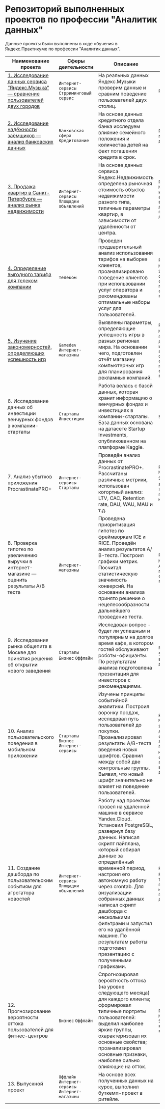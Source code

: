 # Репозиторий выполненных проектов по профессии "Аналитик данных"

Данные проекты были выполнены в ходе обучения в Яндекс.Практикуме по профессии "Аналитик данных".

| Наименование проекта                                                                                                                                                                                                                | Сферы деятельности                               | Описание                                                                                                                                                                                                                                                                                                                                                                                                                                        | Стек                                                                                                                                                                      |
|-------------------------------------------------------------------------------------------------------------------------------------------------------------------------------------------------------------------------------------|--------------------------------------------------|-------------------------------------------------------------------------------------------------------------------------------------------------------------------------------------------------------------------------------------------------------------------------------------------------------------------------------------------------------------------------------------------------------------------------------------------------|---------------------------------------------------------------------------------------------------------------------------------------------------------------------------|
| [1. Исследование данных сервиса “Яндекс.Музыка” — сравнение пользователей двух городов](https://github.com/igorrostov/Yandex-Practicum/blob/main/practicum_data_example_repo/1_Service_data_exploration/Yandex_music_project.ipynb) | `Интернет-сервисы` `Стрриминговый сервис`        | На реальных данных Яндекс.Музыки проверим данные и сравним поведение пользователей двух столиц.                                                                                                                                                                                                                                                                                                                                                 | `Python` `Pandas`                                                                                                                                                         |
| [2. Исследование надёжности заёмщиков — анализ банковских данных](https://github.com/igorrostov/Yandex-Practicum/tree/main/practicum_data_example_repo/2_Borrower_reliability_study)                                                | `Банковская сфера` `Кредитование`                | На основе данных кредитного отдела банка исследуем влияние семейного положения и количества детей на факт погашения кредита в срок.                                                                                                                                                                                                                                                                                                             | `Python` `Pandas` `предобработка данных`                                                                                                                                  |
| [3. Продажа квартир в Санкт-Петербурге — анализ рынка недвижимости](https://github.com/igorrostov/Yandex-Practicum/tree/main/practicum_data_example_repo/3_Sale_of_apartments)                                                      | `Интернет-сервисы` `Площадки объявлений`         | На основе данных сервиса Яндекс.Недвижимость определена рыночная стоимость объктов недвижимости разного типа, типичные параметры квартир, в зависимости от удалённости от центра.                                                                                                                                                                                                                                                               | `Python` `Pandas` `Matplotlib` `исследовательский анализ` `визуализация данных` `предобработка данных`                                                                    |
| [4. Определение выгодного тарифа для телеком компании](https://github.com/igorrostov/Yandex-Practicum/tree/main/practicum_data_example_repo/4_Determination_of_a_favorable_tariff)                                                  | `Телеком`                                        | Проведен предварительный анализ использования тарифов на выборке клиентов, проанализировано поведение клиентов при использовании услуг оператора и рекомендованы оптимальные наборы услуг для пользователей.                                                                                                                                                                                                                                    | `Python` `Pandas` `Matplotlib` `Numpy` `Scipy` `описательная статистика` `проверка статистических гипотез`                                                                |
| [5. Изучение закономерностей, определяющих успешность игр](https://github.com/igorrostov/Yandex-Practicum/tree/main/practicum_data_example_repo/5_Learning_patterns)                                                                | `Gamedev` `Интернет-магазины`                    | Выявлены параметры, определяющие успешность игры в разных регионах мира. На основании чего, подготовлен отчёт магазину компьютерных игр для планирования рекламных компаний.                                                                                                                                                                                                                                                                    | `Python` `Pandas` `Matplotlib` `Numpy` `предобработка данных` `исследовательский анализ` `описательная статистика` `проверка статистических гипотез`                      |
| 6. Исследование данных об инвестиции венчурных фондов в компании-стартапы                                                                                                                                                           | `Стартапы` `Инвестиции`                          | Работа велась с базой данных, которая хранит информацию о венчурных фондах и инвестициях в компании-стартапы. База данных основана на датасете Startup Investments, опубликованном на платформе Kaggle.                                                                                                                                                                                                                                         | `SQL` `PostgreSQL`                                                                                                                                                        |
| 7. Анализ убытков приложения ProcrastinatePRO+                                                                                                                                                                                      | `Интернет-сервисы` `Стартапы`                    | Проведён анализ данных от ProcrastinatePRO+.  Рассчитаны различные метрики, использован когортный анализ: LTV, CAC, Retention rate, DAU, WAU, MAU и т.д.                                                                                                                                                                                                                                                                                        | `Python` `Pandas` `Matplotlib` `Seaborn` `когортный анализ` `юнит-экономика` `продуктовые метрики`                                                                        |
| 8. Проверка гипотез по увеличению выручки в интернет-магазине — оценить результаты A/B теста                                                                                                                                        | `Интернет-магазины`                              | Проведена приоритизация гипотез по фреймворкам ICE и RICE. Проведён анализ результатов А/В-теста. Построил графики метрик. Посчитал статистическую значимость конверсий. На основании анализа принято решение о нецелесообразности дальнейшего проведение теста.                                                                                                                                                                                | `Python` `Pandas` `Matplotlib` `SciPy` `A/B-тестирование` `проверка статистических гипотез`                                                                               |
| 9. Исследования рынка общепита в Москве для принятия решения об открытии нового заведения                                                                                                                                           | `Стартапы` `Бизнес` `Оффлайн`                    | Исследован вопрос - будет ли успешным и популярным на долгое время кафе, в котором гостей обслуживают роботы-официанты. По результатам анализа подготовлена презентация для инвесторов с рекомендациями.                                                                                                                                                                                                                                        | `Python` `Pandas` `Seaborn` `Plotly` `визуализация данных`                                                                                                                |
| 10. Анализ пользовательского поведения в мобильном приложении                                                                                                                                                                       | `Стартапы` `Бизнес` `Интернет-сервисы`           | Изучены принципы событийной аналитики. Построил воронку продаж, исследовал путь пользователей до покупки. Проанализировал результаты А/В-теста введения новых шрифтов. Сравнил между собой две контрольные группы. Выявил, что новый шрифт значительно не влияет на поведение пользователей.                                                                                                                                                    | `Python` `Pandas` `Matplotlib` `Seaborn` `Plotly` `A/B-тестирование` `событийная аналитика` `продуктовые метрики` `проверка статистических гипотез` `визуализация данных` |
| 11. Создание дашборда по пользовательским событиям для агрегатора новостей                                                                                                                                                          | `Интернет-сервисы` `Площадки объявлений`         | Работу над проектом провел на удаленной машине в сервисе Yandex.Cloud. Установил PostgreSQL, развернул базу данных. Написал скрипт пайплана, который собирал данные за определённый временной период, настроил его автономную работу через crontab. Для визуализации собранных данных написал скрипт дашборда с несколькими фильтрами и запустил его на удалённой машине. По результатам работы подготовил презентацию с полученными графиками. | `Python` `SQLAlchemy` `PostgreSQL` `dash` `Tableau` `продуктовые метрики` `построение дашбордов`                                                                          |
| 12. Прогнозирование вероятности оттока пользователей для фитнес-центров                                                                                                                                                             | `Бизнес` `Оффлайн`                               | Спрогнозировал вероятность оттока (на уровне следующего месяца) для каждого клиента; сформировал типичные портреты пользователей: выделил наиболее яркие группы, охарактеризовал их основные свойства; проанализировал основные признаки, наиболее сильно влияющие на отток.                                                                                                                                                                    | `Python` `Pandas` `Matplotlib` `Seaborn` `классификация` `кластеризация`                                                                                                  |
| 13. Выпускной проект                                                                                                                                                                                                                | `Оффлайн` `Интернет-сервисы` `Интернет-магазины` | На основе всех полученных данных на курсе, выполнил буткемп-проект в ритейле.                                                                                                                                                                                                                                                                                                                                                                   |                                                                                                                                                                           |
